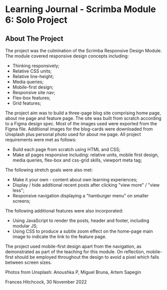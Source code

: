 # Learning Journal - Scrimba Module 6: Solo Project 

## About The Project

The project was the culmination of the Scrimba Responsive Design Module. The module covered responsive design concepts including: 

- Thinking responsively;
- Relative CSS units;
- Relative line-height;
- Media queries;
- Mobile-first design; 
- Responsive site nav;
- Flex-box features;
- Grid features;

The project aim was to build a three-page blog site comprising home page, about me page and feature page. The site was built from scratch according to a Figma design spec. Most of the images used were exported from the Figma file. Additional images for the blog-cards were downloaded from Unsplash plus personal photo used for about me page. All project requirements were met as follows:

- Build each page from scratch using HTML and CSS;
- Make all pages responsive including: relative units, mobile first design, media queries, flex-box and css-grid skills, viewport meta tag;

The following stretch goals were also met:

- Make it your own - content about own learning experiences;
- Display / hide additional recent posts after clicking "view more" / "view less";
- Responsive navigation displaying a "hamburger menu" on smaller screens;

The following additional features were also incorporated:

- Using JavaScript to render the posts, header and footer, including modular JS;
- Using CSS to produce a subtle zoom effect on the home-page main image to indicate the link to the feature page.

The project used mobile-first design apart from the navigation, as demonstrated as part of the teaching for this module. On reflection, mobile-first should be employed throughout the design to avoid a pixel which falls between screen sizes. 

Photos from Unsplash:  Anoushka P, Miguel Bruna, Artem Sapegin

Frances Hitchcock, 30 November 2022

